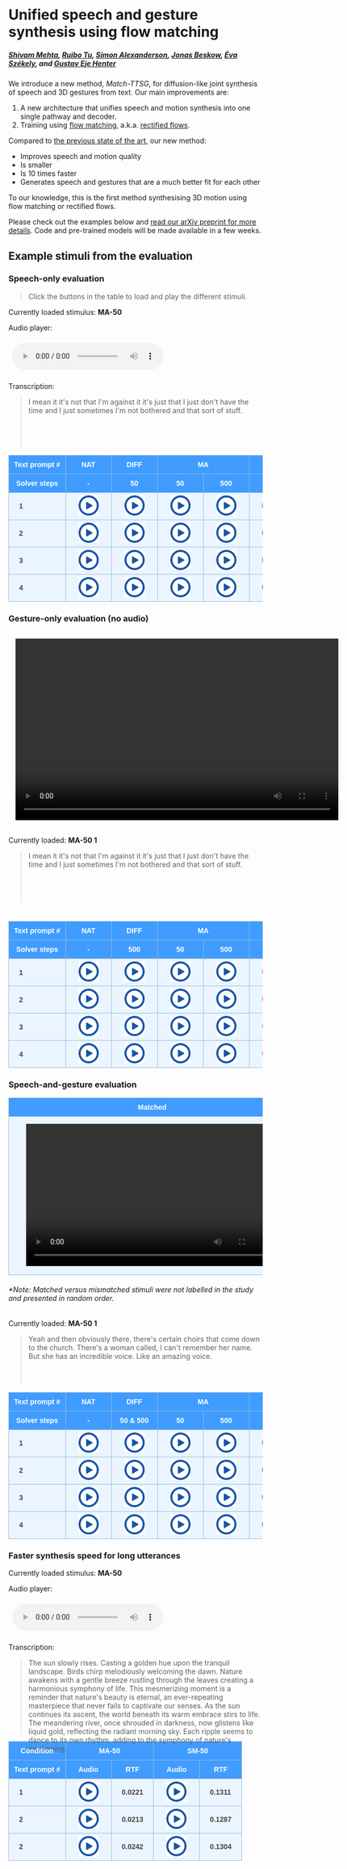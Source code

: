 # Unified speech and gesture synthesis using flow matching

<head>
  <link rel="icon" type="image/x-icon" href="favicon.ico">
  <meta http-equiv="Cache-Control" content="no-cache, no-store, must-revalidate">
  <meta http-equiv="Pragma" content="no-cache">
  <meta http-equiv="Expires" content="0">
  <meta name="msapplication-TileColor" content="#da532c">
  <meta charset="UTF-8">
  <meta name="theme-color" content="#ffffff">
  <meta property="og:title" content="Match-TTSG: Unified speech and gesture synthesis using flow matching" />
  <meta name="og:description" content="We introduce a new method, Match-TTSG, for diffusion-like joint synthesis of speech and 3D gestures from text.">
  <meta property="og:image" content="images/architecture.png" />
  <meta property="twitter:image" content="images/architecture.png" />
  <meta property="og:type" content="website" />
  <meta property="og:site_name" content="Match-TTSG: Unified speech and gesture synthesis using flow matching" />
  <meta property="og:url" content="https://shivammehta25.github.io/Match-TTSG/" />
  <meta name="twitter:card" content="images/architecture.png" />
  <meta name="viewport" content="width=device-width, initial-scale=1.0">
  <meta name="keywords" content="tts, text to speech, probabilistic machine learning, diffusion models, conditional flow matching, generative modelling, machine learning, deep learning, speech synthesis, research, phd, gesture synthesis, multimodal synthesis">
  <meta name="description" content="We introduce a new method, Match-TTSG, for diffusion-like joint synthesis of speech and 3D gestures from text." />
</head>

##### [Shivam Mehta][shivam_profile], [Ruibo Tu][ruibo_profile], [Simon Alexanderson][simon_profile], [Jonas Beskow][jonas_profile], [Éva Székely][eva_profile], and [Gustav Eje Henter][gustav_profile]

We introduce a new method, _Match-TTSG_, for diffusion-like joint synthesis of speech and 3D gestures from text. Our main improvements are:

1. A new architecture that unifies speech and motion synthesis into one single pathway and decoder.
2. Training using [flow matching][lipman_et_al], a.k.a. [rectified flows][liu_et_al].

Compared to [the previous state of the art][diff_ttsg_link], our new method:

- Improves speech and motion quality
- Is smaller
- Is 10 times faster
- Generates speech and gestures that are a much better fit for each other

To our knowledge, this is the first method synthesising 3D motion using flow matching or rectified flows.

Please check out the examples below and [read our arXiv preprint for more details][arxiv_link]. Code and pre-trained models will be made available in a few weeks.

[shivam_profile]: https://www.kth.se/profile/smehta
[ruibo_profile]: https://www.kth.se/profile/ruibo
[jonas_profile]: https://www.kth.se/profile/beskow
[eva_profile]: https://www.kth.se/profile/szekely
[simon_profile]: https://www.kth.se/profile/simonal
[gustav_profile]: https://people.kth.se/~ghe/
[this_page]: https://shivammehta25.github.io/Match-TTSG
[arxiv_link]: https://arxiv.org/abs/2310.05181
[github_link]: https://github.com/shivammehta25/Match-TTSG
[lipman_et_al]: https://arxiv.org/abs/2210.02747
[liu_et_al]: https://arxiv.org/abs/2209.03003
[diff_ttsg_link]: https://arxiv.org/abs/2306.09417

<style type="text/css">
    .tg {
    border-collapse: collapse;
    border-color: #9ABAD9;
    border-spacing: 0;
  }

  .tg td {
    background-color: #EBF5FF;
    border-color: #9ABAD9;
    border-style: solid;
    border-width: 1px;
    color: #444;
    font-family: Arial, sans-serif;
    font-size: 14px;
    overflow: hidden;
    padding: 0px 20px;
    word-break: normal;
    font-weight: bold;
    vertical-align: middle;
    horizontal-align: center;
    white-space: nowrap;
  }

  .tg th {
    background-color: #409cff;
    border-color: #9ABAD9;
    border-style: solid;
    border-width: 1px;
    color: #fff;
    font-family: Arial, sans-serif;
    font-size: 14px;
    font-weight: normal;
    overflow: hidden;
    padding: 0px 20px;
    word-break: normal;
    font-weight: bold;
    vertical-align: middle;
    horizontal-align: center;
    white-space: nowrap;
    padding: 10px;
    margin: auto;
  }

  .tg .tg-0pky {
    border-color: inherit;
    text-align: center;
    vertical-align: top,
  }

  .tg .tg-fymr {
    border-color: inherit;
    font-weight: bold;
    text-align: center;
    vertical-align: top
  }
  .slider {
  -webkit-appearance: none;
  width: 75%;
  height: 15px;
  border-radius: 5px;
  background: #d3d3d3;
  outline: none;
  opacity: 0.7;
  -webkit-transition: .2s;
  transition: opacity .2s;
}

.slider::-webkit-slider-thumb {
  -webkit-appearance: none;
  appearance: none;
  width: 25px;
  height: 25px;
  border-radius: 50%;
  background: #409cff;
  cursor: pointer;
}

.slider::-moz-range-thumb {
  width: 25px;
  height: 25px;
  border-radius: 50%;
  background: #409cff;
  cursor: pointer;
}

/* audio {
    width: 240px;
} */

/* CSS */
.button-12 {
  display: flex;
  flex-direction: column;
  align-items: center;
  padding: 10px 54px;
  font-family: -apple-system, BlinkMacSystemFont, 'Roboto', sans-serif;
  font-weight: bold;
  border-radius: 6px;
  border: none;

  background: #6E6D70;
  box-shadow: 0px 0.5px 1px rgba(0, 0, 0, 0.1), inset 0px 0.5px 0.5px rgba(255, 255, 255, 0.5), 0px 0px 0px 0.5px rgba(0, 0, 0, 0.12);
  color: #DFDEDF;
  user-select: none;
  -webkit-user-select: none;
  touch-action: manipulation;
}

.button-12:focus {
  box-shadow: inset 0px 0.8px 0px -0.25px rgba(255, 255, 255, 0.2), 0px 0.5px 1px rgba(0, 0, 0, 0.1), 0px 0px 0px 3.5px rgba(58, 108, 217, 0.5);
  outline: 0;
}

video {
  margin: 1em;
}

audio {
  margin: 0.5em;
}

td img {
  position: relative;
  margin: 0 auto;
  max-width: 650px;
  padding: 5px;
  border: 0px;
}
</style>

<script>

  transcript_audio_only = {
    1: "I mean it it's not that I'm against it it's just that I just don't have the time and I just sometimes I'm not bothered and that sort of stuff.",
    2: "And then a few weeks later after that my parents were away my granny was minding us and again I don't know why I told my brother to do this but I was like here.",
    3: "But I remember once my parents were just downstairs in the kitchen and this is when mobile phones just began coming out. So, like my oldest brother and my oldest sister had a mobile phone each I'm pretty sure.",
    4: "If you like touched it, it was excruciatingly sore. And I went up to the teachers I was like look I'm after like really damaging my finger I might have to go to the doctors."
  }

  function play_audio(filename, audio_id,  condition_name, transcription){

      audio = document.getElementById(audio_id);
      audio_source = document.getElementById(audio_id + "-src");
      block_quote = document.getElementById(audio_id + "-transcript");
      stimulus_span = document.getElementById(audio_id + "-span");

      audio.pause();
      audio_source.src = filename;
      block_quote.innerHTML = transcription;
      stimulus_span.innerHTML = condition_name;
      audio.load();
      audio.play();
  }

</script>

## Example stimuli from the evaluation

### Speech-only evaluation

> Click the buttons in the table to load and play the different stimuli.

Currently loaded stimulus: <span id="audio-stimuli-from-listening-test-span" style="font-weight: bold;"> MA-50 </span>

<p>Audio player: </p>
  <audio id="audio-stimuli-from-listening-test" controls>
    <source id="audio-stimuli-from-listening-test-src" src="stimuli/audio-only/MAT_50_C4_3_eval_0092.wav" type="audio/wav">
  </audio>

<p> Transcription: </p>
<blockquote style="height: 100px">
  <p id="audio-stimuli-from-listening-test-transcript">
    I mean it it's not that I'm against it it's just that I just don't have the time and I just sometimes I'm not bothered and that sort of stuff.
  </p>
</blockquote>

<table class="tg">
  <thead>
    <tr>
      <th class="tg-0pky">Text prompt #</th>
      <th class="tg-0pky">NAT</th>
      <th class="tg-0pky">DIFF</th>
      <th class="tg-0pky" colspan="2">MA</th>
      <th class="tg-0pky" colspan="2">SM</th>
    </tr>
    <tr>
      <th class="tg-0pky">Solver steps</th>
      <th class="tg-0pky">-</th>
      <th class="tg-0pky">50</th>
      <th class="tg-0pky">50</th>
      <th class="tg-0pky">500</th>
      <th class="tg-0pky">50</th>
      <th class="tg-0pky">500</th>
    </tr>
  </thead>
  <tbody>
    <tr>
        <td>1</td>
        <td>
          <img src="images/play_button.png" height=40 style="cursor: pointer;" onclick="play_audio('stimuli/audio-only/NAT_C4_3_eval_0092.wav', 'audio-stimuli-from-listening-test', 'NAT , Sentence 1', transcript_audio_only[1])"/>
        </td>
        <td>
          <img src="images/play_button.png" height=40 style="cursor: pointer;" onclick="play_audio('stimuli/audio-only/DIFF_C4_3_eval_0092.wav', 'audio-stimuli-from-listening-test', 'DIFF , Sentence 1', transcript_audio_only[1])"/>
        </td>
        <td>
          <img src="images/play_button.png" height=40 style="cursor: pointer;" onclick="play_audio('stimuli/audio-only/MAT_50_C4_3_eval_0092.wav', 'audio-stimuli-from-listening-test', 'MA-50 , Sentence 1', transcript_audio_only[1])"/>
        </td>
        <td>
          <img src="images/play_button.png" height=40 style="cursor: pointer;" onclick="play_audio('stimuli/audio-only/MAT_500_C4_3_eval_0092.wav', 'audio-stimuli-from-listening-test', 'MA-500 , Sentence 1', transcript_audio_only[1])"/>
        </td>
        <td>
          <img src="images/play_button.png" height=40 style="cursor: pointer;" onclick="play_audio('stimuli/audio-only/SM_50_C4_3_eval_0092.wav', 'audio-stimuli-from-listening-test', 'SM-50 , Sentence 1', transcript_audio_only[1])"/>
        </td>
        <td>
          <img src="images/play_button.png" height=40 style="cursor: pointer;" onclick="play_audio('stimuli/audio-only/SM_500_C4_3_eval_0092.wav', 'audio-stimuli-from-listening-test', 'SM-500 , Sentence 1', transcript_audio_only[1])"/>
        </td>
    </tr>
    <tr>
        <td>2</td>
        <td>
          <img src="images/play_button.png" height=40 style="cursor: pointer;" onclick="play_audio('stimuli/audio-only/NAT_C3_7_eval_0163.wav', 'audio-stimuli-from-listening-test', 'NAT , Sentence 2', transcript_audio_only[2])"/>
        </td>
        <td>
          <img src="images/play_button.png" height=40 style="cursor: pointer;" onclick="play_audio('stimuli/audio-only/DIFF_C3_7_eval_0163.wav', 'audio-stimuli-from-listening-test', 'DIFF , Sentence 2', transcript_audio_only[2])"/>
        </td> 
        <td>
          <img src="images/play_button.png" height=40 style="cursor: pointer;" onclick="play_audio('stimuli/audio-only/MAT_50_C3_7_eval_0163.wav', 'audio-stimuli-from-listening-test', 'MA-50 , Sentence 2', transcript_audio_only[2])"/>
        </td>
        <td>
          <img src="images/play_button.png" height=40 style="cursor: pointer;" onclick="play_audio('stimuli/audio-only/MAT_500_C3_7_eval_0163.wav', 'audio-stimuli-from-listening-test', 'MA-500 , Sentence 2', transcript_audio_only[2])"/>
        </td>
        <td>
          <img src="images/play_button.png" height=40 style="cursor: pointer;" onclick="play_audio('stimuli/audio-only/SM_50_C3_7_eval_0163.wav', 'audio-stimuli-from-listening-test', 'SM-50 , Sentence 2', transcript_audio_only[2])"/>
        </td>
        <td>
          <img src="images/play_button.png" height=40 style="cursor: pointer;" onclick="play_audio('stimuli/audio-only/SM_500_C3_7_eval_0163.wav', 'audio-stimuli-from-listening-test', 'SM-500 , Sentence 2', transcript_audio_only[2])"/>
        </td>
    </tr>
    <tr>
        <td>3</td>
        <td>
          <img src="images/play_button.png" height=40 style="cursor: pointer;" onclick="play_audio('stimuli/audio-only/NAT_C3_7_eval_0047.wav', 'audio-stimuli-from-listening-test', 'NAT , Sentence 3', transcript_audio_only[3])"/>
        </td>
        <td>
          <img src="images/play_button.png" height=40 style="cursor: pointer;" onclick="play_audio('stimuli/audio-only/DIFF_C3_7_eval_0047.wav', 'audio-stimuli-from-listening-test', 'DIFF , Sentence 3', transcript_audio_only[3])"/>
        </td> 
        <td>
          <img src="images/play_button.png" height=40 style="cursor: pointer;" onclick="play_audio('stimuli/audio-only/MAT_50_C3_7_eval_0047.wav', 'audio-stimuli-from-listening-test', 'MA-50 , Sentence 3', transcript_audio_only[3])"/>
        </td>
        <td>
          <img src="images/play_button.png" height=40 style="cursor: pointer;" onclick="play_audio('stimuli/audio-only/MAT_500_C3_7_eval_0047.wav', 'audio-stimuli-from-listening-test', 'MA-500 , Sentence 3', transcript_audio_only[3])"/>
        </td>
        <td>
          <img src="images/play_button.png" height=40 style="cursor: pointer;" onclick="play_audio('stimuli/audio-only/SM_50_C3_7_eval_0047.wav', 'audio-stimuli-from-listening-test', 'SM-50 , Sentence 3', transcript_audio_only[3])"/>
        </td>
        <td>
          <img src="images/play_button.png" height=40 style="cursor: pointer;" onclick="play_audio('stimuli/audio-only/SM_500_C3_7_eval_0047.wav', 'audio-stimuli-from-listening-test', 'SM-500 , Sentence 3', transcript_audio_only[3])"/>
        </td>
    </tr>
    <tr>
        <td>4</td>
        <td>
          <img src="images/play_button.png" height=40 style="cursor: pointer;" onclick="play_audio('stimuli/audio-only/NAT_C3_7_eval_0447.wav', 'audio-stimuli-from-listening-test', 'NAT , Sentence 4', transcript_audio_only[4])"/>
        </td>
        <td>
          <img src="images/play_button.png" height=40 style="cursor: pointer;" onclick="play_audio('stimuli/audio-only/DIFF_C3_7_eval_0447.wav', 'audio-stimuli-from-listening-test', 'DIFF , Sentence 4', transcript_audio_only[4])"/>
        </td> 
        <td>
          <img src="images/play_button.png" height=40 style="cursor: pointer;" onclick="play_audio('stimuli/audio-only/MAT_50_C3_7_eval_0447.wav', 'audio-stimuli-from-listening-test', 'MA-50 , Sentence 4', transcript_audio_only[4])"/>
        </td>
        <td>
          <img src="images/play_button.png" height=40 style="cursor: pointer;" onclick="play_audio('stimuli/audio-only/MAT_500_C3_7_eval_0447.wav', 'audio-stimuli-from-listening-test', 'MA-500 , Sentence 4', transcript_audio_only[4])"/>
        </td>
        <td>
          <img src="images/play_button.png" height=40 style="cursor: pointer;" onclick="play_audio('stimuli/audio-only/SM_50_C3_7_eval_0447.wav', 'audio-stimuli-from-listening-test', 'SM-50 , Sentence 4', transcript_audio_only[4])"/>
        </td>
        <td>
          <img src="images/play_button.png" height=40 style="cursor: pointer;" onclick="play_audio('stimuli/audio-only/SM_500_C3_7_eval_0447.wav', 'audio-stimuli-from-listening-test', 'SM-500 , Sentence 4', transcript_audio_only[4])"/>
        </td>
    </tr>
  </tbody>
</table>

### Gesture-only evaluation (no audio)

<video id="gesture-only-video" class="video-js" controls width="640" height="360">
    <source id="gesture-only-video-source" src="stimuli/gesture-only/MAT_50_C4_3_eval_0092.mp4" type='video/mp4' />
</video>

Currently loaded: <span id="playing-gesture-only" style="font-weight: bold;" > MA-50 1</span>

<blockquote style="height: 100px">
  <p id="gesture-only-transcription">
      I mean it it's not that I'm against it it's just that I just don't have the time and I just sometimes I'm not bothered and that sort of stuff.
  </p>
</blockquote>

<p style="height: 10px">
    <span style="color: #ee4444; font-weight: bold" id="sm-50-trigger"> </span> 
</p>

<script>
  gesture_only_video = document.getElementById('gesture-only-video')
  gesture_only_video_source = document.getElementById('gesture-only-video-source')
  gesture_only_span_text =  document.getElementById('playing-gesture-only')
  gesture_only_transcript = document.getElementById('gesture-only-transcription')

  trigger_span = document.getElementById('sm-50-trigger')

  function play_video(filename, text, trigger=false){
      id = text[text.length - 1];

      gesture_only_video.pause();
      gesture_only_video_source.src = filename;
      gesture_only_span_text.innerHTML = text;
      gesture_only_transcript.innerHTML = transcript_audio_only[id];
      gesture_only_video.load();
      gesture_only_video.play();

      if (trigger){
        trigger_span.innerHTML = "Note: SM-50 was excluded from this evaluations due to its low motion quality ";
      } else {
        trigger_span.innerHTML = "";
      }

  }
</script>

<table class="tg">
  <thead>
    <tr>
      <th class="tg-0pky">Text prompt #</th>
      <th class="tg-0pky">NAT</th>
      <th class="tg-0pky">DIFF</th>
      <th class="tg-0pky" colspan="2">MA</th>
      <th class="tg-0pky" colspan="2">SM</th>
    </tr>
    <tr>
      <th class="tg-0pky">Solver steps</th>
      <th class="tg-0pky">-</th>
      <th class="tg-0pky">500</th>
      <th class="tg-0pky">50</th>
      <th class="tg-0pky">500</th>
      <th class="tg-0pky">50</th>
      <th class="tg-0pky">500</th>
    </tr>
  </thead>
  <tbody>
    <tr>
      <td>1</td>
      <td>
          <img src="images/play_button.png" height=40 style="cursor: pointer;" onclick="play_video('stimuli/gesture-only/NAT_C4_3_eval_0092.mp4', 'NAT 1')"/>
      </td>
      <td>
          <img src="images/play_button.png" height=40 style="cursor: pointer;" onclick="play_video('stimuli/gesture-only/DIFF_C4_3_eval_0092.mp4', 'DIFF 1')"/>
      </td>
      <td>
          <img src="images/play_button.png" height=40 style="cursor: pointer;" onclick="play_video('stimuli/gesture-only/MAT_50_C4_3_eval_0092.mp4', 'MA-50 1')"/>
      </td>
      <td>
          <img src="images/play_button.png" height=40 style="cursor: pointer;" onclick="play_video('stimuli/gesture-only/MAT_500_C4_3_eval_0092.mp4', 'MA-500 1')"/>
      </td>
      <td>
          <img src="images/play_button_red.png" height=40 style="cursor: pointer;" onclick="play_video('stimuli/gesture-only/SM_50_C4_3_eval_0092.mp4', 'SM-50 1', true)"/>
      </td>
      <td>
          <img src="images/play_button.png" height=40 style="cursor: pointer;" onclick="play_video('stimuli/gesture-only/SM_500_C4_3_eval_0092.mp4', 'SM-500 1')"/>
      </td>
    </tr>
    <tr>
      <td>2</td>
      <td>
          <img src="images/play_button.png" height=40 style="cursor: pointer;" onclick="play_video('stimuli/gesture-only/NAT_C3_7_eval_0163.mp4', 'NAT 2')"/>
      </td>
      <td>
          <img src="images/play_button.png" height=40 style="cursor: pointer;" onclick="play_video('stimuli/gesture-only/DIFF_C3_7_eval_0163.mp4', 'DIFF 2')"/>
      </td>
      <td>
          <img src="images/play_button.png" height=40 style="cursor: pointer;" onclick="play_video('stimuli/gesture-only/MAT_50_C3_7_eval_0163.mp4', 'MA-50 2')"/>
      </td>
      <td>
          <img src="images/play_button.png" height=40 style="cursor: pointer;" onclick="play_video('stimuli/gesture-only/MAT_500_C3_7_eval_0163.mp4', 'MA-500 2')"/>
      </td>
      <td>
          <img src="images/play_button_red.png" height=40 style="cursor: pointer;" onclick="play_video('stimuli/gesture-only/SM_50_C3_7_eval_0163.mp4', 'SM-50 2', true)"/>
      </td>
      <td>
          <img src="images/play_button.png" height=40 style="cursor: pointer;" onclick="play_video('stimuli/gesture-only/SM_500_C3_7_eval_0163.mp4', 'SM-500 2')"/>
      </td>
    </tr> 
    <tr>
      <td>3</td>
      <td>
          <img src="images/play_button.png" height=40 style="cursor: pointer;" onclick="play_video('stimuli/gesture-only/NAT_C3_7_eval_0047.mp4', 'NAT 3')"/>
      </td>
      <td>
          <img src="images/play_button.png" height=40 style="cursor: pointer;" onclick="play_video('stimuli/gesture-only/DIFF_C3_7_eval_0047.mp4', 'DIFF 3')"/>
      </td>
      <td>
          <img src="images/play_button.png" height=40 style="cursor: pointer;" onclick="play_video('stimuli/gesture-only/MAT_50_C3_7_eval_0047.mp4', 'MA-50 3')"/>
      </td>
      <td>
          <img src="images/play_button.png" height=40 style="cursor: pointer;" onclick="play_video('stimuli/gesture-only/MAT_500_C3_7_eval_0047.mp4', 'MA-500 3')"/>
      </td>
      <td>
          <img src="images/play_button_red.png" height=40 style="cursor: pointer;" onclick="play_video('stimuli/gesture-only/SM_50_C3_7_eval_0047.mp4', 'SM-50 3', true)"/>
      </td>
      <td>
          <img src="images/play_button.png" height=40 style="cursor: pointer;" onclick="play_video('stimuli/gesture-only/SM_500_C3_7_eval_0047.mp4', 'SM-500 3')"/>
      </td>
    </tr> 
    <tr>
      <td>4</td>
      <td>
          <img src="images/play_button.png" height=40 style="cursor: pointer;" onclick="play_video('stimuli/gesture-only/NAT_C3_7_eval_0447.mp4', 'NAT 4')"/>
      </td>
      <td>
          <img src="images/play_button.png" height=40 style="cursor: pointer;" onclick="play_video('stimuli/gesture-only/DIFF_C3_7_eval_0447.mp4', 'DIFF 4')"/>
      </td>
      <td>
          <img src="images/play_button.png" height=40 style="cursor: pointer;" onclick="play_video('stimuli/gesture-only/MAT_50_C3_7_eval_0447.mp4', 'MA-50 4')"/>
      </td>
      <td>
          <img src="images/play_button.png" height=40 style="cursor: pointer;" onclick="play_video('stimuli/gesture-only/MAT_500_C3_7_eval_0447.mp4', 'MA-500 4')"/>
      </td>
      <td>
          <img src="images/play_button_red.png" height=40 style="cursor: pointer;" onclick="play_video('stimuli/gesture-only/SM_50_C3_7_eval_0447.mp4', 'SM-50 4', true)"/>
      </td>
      <td>
          <img src="images/play_button.png" height=40 style="cursor: pointer;" onclick="play_video('stimuli/gesture-only/SM_500_C3_7_eval_0447.mp4', 'SM-500 4')"/>
      </td>
    </tr>
  </tbody>
</table>

### Speech-and-gesture evaluation

<table class="tg">
<thead>
  <tr>
    <th class="tg-0pky">Matched</th>
    <th class="tg-0pky">Mismatched</th>
  </tr>
</thead>
<tbody>
  <tr>
      <td> 
          <video id="speech-and-gesture-video-matched" class="video-js" controls width="500" height="282">
              <source id="speech-and-gesture-video-matched-source" src="stimuli/speech-and-gesture/MAT_50_C4_3_eval_0150_matched.mp4" type='video/mp4' />
          </video>
      </td>
      <td>
        <video id="speech-and-gesture-video-mismatched" class="video-js" controls width="500" height="282">
              <source id="speech-and-gesture-video-mismatched-source" src="stimuli/speech-and-gesture/MAT_50_C4_3_eval_0150_mismatched.mp4" type='video/mp4' />
          </video>
      </td>
  </tr>
</tbody>
</table>
<h6> *Note: Matched versus mismatched stimuli were not labelled in the study and presented in random order. </h6>

Currently loaded: <span id="playing-speech-and-gesture-span" style="font-weight: bold;" > MA-50 1</span>

<blockquote style="height: 100px">
  <p id="speech-and-gesture-transcription">
    Yeah and then obviously there, there's certain choirs that come down to the church. There's a woman called, I can't remember her name. But she has an incredible voice. Like an amazing voice.
  </p>
</blockquote>

<script>

  speech_and_gesture_video_matched = document.getElementById('speech-and-gesture-video-matched')
  speech_and_gesture_video_matched_source = document.getElementById('speech-and-gesture-video-matched-source')

  speech_ang_gesture_video_mismatched = document.getElementById('speech-and-gesture-video-mismatched')
  speech_and_gesture_video_mismatched_source = document.getElementById('speech-and-gesture-video-mismatched-source')

  speech_and_gesture_span_text =  document.getElementById('playing-speech-and-gesture-span')
  speech_and_gesture_transcript = document.getElementById('speech-and-gesture-transcription')


  transcript_speech_and_gesture = {
    '1' : "Yeah and then obviously there, there's certain choirs that come down to the church. There's a woman called, I can't remember her name. But she has an incredible voice. Like an amazing voice.",
    '2' : "When you think about it, that you do as a child, it's just absolutely ridiculous that makes no sense. But you can always justify it back then because it just seemed like the fun right thing to do.",
    '3' : "You walk around Dublin city centre and even if you try and strike up a conversation with somebody it's impossible because everyone has their headphones in. And again, I would listen to podcasts sometimes with my headphones in walking around the streets.",
    '4' : "Just so this whole social networking stuff just really really annoys me and cause it just warps people's minds and people are so Fixated on their phones and that sort of stuff that I just hate that so much."
  }


  function play_speech_and_gesture_eval(matched_filename, mismatched_filename, text){
      id = text[text.length - 1];

      speech_and_gesture_video_matched.pause();
      speech_ang_gesture_video_mismatched.pause();

      speech_and_gesture_video_matched_source.src = matched_filename;
      speech_and_gesture_video_mismatched_source.src = mismatched_filename;

      speech_and_gesture_span_text.innerHTML = text;
      speech_and_gesture_transcript.innerHTML = transcript_speech_and_gesture[id];

      speech_and_gesture_video_matched.load();
      speech_ang_gesture_video_mismatched.load();
  }
</script>

<table class="tg">
<thead>
    <tr>
      <th class="tg-0pky">Text prompt #</th>
      <th class="tg-0pky">NAT</th>
      <th class="tg-0pky">DIFF</th>
      <th class="tg-0pky" colspan="2">MA</th>
      <th class="tg-0pky">SM</th>
    </tr>
    <tr>
      <th class="tg-0pky">Solver steps</th>
      <th class="tg-0pky">-</th>
      <th class="tg-0pky">50 & 500</th>
      <th class="tg-0pky">50</th>
      <th class="tg-0pky">500</th>
      <th class="tg-0pky">500</th>
    </tr>
  </thead>
<tbody>
  <tr>
    <td>1</td>
    <td>
      <img src="images/play_button.png" height=40 onclick="play_speech_and_gesture_eval('stimuli/speech-and-gesture/NAT_C4_3_eval_0150_matched.mp4', 'stimuli/speech-and-gesture/NAT_C4_3_eval_0150_mismatched.mp4' ,'NAT 1')" />
    </td>
    <td>
      <img src="images/play_button.png" height=40 onclick="play_speech_and_gesture_eval('stimuli/speech-and-gesture/DIFF_C4_3_eval_0150_matched.mp4', 'stimuli/speech-and-gesture/DIFF_C4_3_eval_0150_mismatched.mp4' ,'DIFF 1')" />
    </td>
    <td>
      <img src="images/play_button.png" height=40 onclick="play_speech_and_gesture_eval('stimuli/speech-and-gesture/MAT_50_C4_3_eval_0150_matched.mp4', 'stimuli/speech-and-gesture/MAT_50_C4_3_eval_0150_mismatched.mp4' ,'MA-50 1')" />
    </td>
    <td>
      <img src="images/play_button.png" height=40 onclick="play_speech_and_gesture_eval('stimuli/speech-and-gesture/MAT_500_C4_3_eval_0150_matched.mp4', 'stimuli/speech-and-gesture/MAT_500_C4_3_eval_0150_mismatched.mp4' ,'MA-500 1')" />
    </td>
    <td>
      <img src="images/play_button.png" height=40 onclick="play_speech_and_gesture_eval('stimuli/speech-and-gesture/SM_500_C4_3_eval_0150_matched.mp4', 'stimuli/speech-and-gesture/SM_500_C4_3_eval_0150_mismatched.mp4' ,'SM-500 1')" />
    </td>
  </tr>
  <tr>
    <td>2</td>
    <td>
      <img src="images/play_button.png" height=40 onclick="play_speech_and_gesture_eval('stimuli/speech-and-gesture/NAT_C3_7_eval_1074_matched.mp4', 'stimuli/speech-and-gesture/NAT_C3_7_eval_1074_mismatched.mp4' ,'NAT 2')" />
    </td>
    <td>
      <img src="images/play_button.png" height=40 onclick="play_speech_and_gesture_eval('stimuli/speech-and-gesture/DIFF_C3_7_eval_1074_matched.mp4', 'stimuli/speech-and-gesture/DIFF_C3_7_eval_1074_mismatched.mp4' ,'DIFF 2')" />
    </td>
    <td>
      <img src="images/play_button.png" height=40 onclick="play_speech_and_gesture_eval('stimuli/speech-and-gesture/MAT_50_C3_7_eval_1074_matched.mp4', 'stimuli/speech-and-gesture/MAT_50_C3_7_eval_1074_mismatched.mp4' ,'MA-50 2')" />
    </td>
    <td>
      <img src="images/play_button.png" height=40 onclick="play_speech_and_gesture_eval('stimuli/speech-and-gesture/MAT_500_C3_7_eval_1074_matched.mp4', 'stimuli/speech-and-gesture/MAT_500_C3_7_eval_1074_mismatched.mp4' ,'MA-500 2')" />
    </td>
    <td>
      <img src="images/play_button.png" height=40 onclick="play_speech_and_gesture_eval('stimuli/speech-and-gesture/SM_500_C3_7_eval_1074_matched.mp4', 'stimuli/speech-and-gesture/SM_500_C3_7_eval_1074_mismatched.mp4' ,'SM-500 2')" />
    </td>
  </tr>
  <tr>
    <td>3</td>
    <td>
      <img src="images/play_button.png" height=40 onclick="play_speech_and_gesture_eval('stimuli/speech-and-gesture/NAT_C4_2_eval_0137_matched.mp4', 'stimuli/speech-and-gesture/NAT_C4_2_eval_0137_mismatched.mp4' ,'NAT 3')" />
    </td>
    <td>
      <img src="images/play_button.png" height=40 onclick="play_speech_and_gesture_eval('stimuli/speech-and-gesture/DIFF_C4_2_eval_0137_matched.mp4', 'stimuli/speech-and-gesture/DIFF_C4_2_eval_0137_mismatched.mp4' ,'DIFF 3')" />
    </td>
    <td>
      <img src="images/play_button.png" height=40 onclick="play_speech_and_gesture_eval('stimuli/speech-and-gesture/MAT_50_C4_2_eval_0137_matched.mp4', 'stimuli/speech-and-gesture/MAT_50_C4_2_eval_0137_mismatched.mp4' ,'MA-50 3')" />
    </td>
    <td>
      <img src="images/play_button.png" height=40 onclick="play_speech_and_gesture_eval('stimuli/speech-and-gesture/MAT_500_C4_2_eval_0137_matched.mp4', 'stimuli/speech-and-gesture/MAT_500_C4_2_eval_0137_mismatched.mp4' ,'MA-500 3')" />
    </td>
    <td>
      <img src="images/play_button.png" height=40 onclick="play_speech_and_gesture_eval('stimuli/speech-and-gesture/SM_500_C4_2_eval_0137_matched.mp4', 'stimuli/speech-and-gesture/SM_500_C4_2_eval_0137_mismatched.mp4' ,'SM-500 3')" />
    </td>
    </tr>
    <tr>
      <td>4</td>
      <td>
        <img src="images/play_button.png" height=40 onclick="play_speech_and_gesture_eval('stimuli/speech-and-gesture/NAT_C4_2_eval_0011_matched.mp4', 'stimuli/speech-and-gesture/NAT_C4_2_eval_0011_mismatched.mp4' ,'NAT 4')" />
      </td>
      <td>
        <img src="images/play_button.png" height=40 onclick="play_speech_and_gesture_eval('stimuli/speech-and-gesture/DIFF_C4_2_eval_0011_matched.mp4', 'stimuli/speech-and-gesture/DIFF_C4_2_eval_0011_mismatched.mp4' ,'DIFF 4')" />
      </td>
      <td>
        <img src="images/play_button.png" height=40 onclick="play_speech_and_gesture_eval('stimuli/speech-and-gesture/MAT_50_C4_2_eval_0011_matched.mp4', 'stimuli/speech-and-gesture/MAT_50_C4_2_eval_0011_mismatched.mp4' ,'MA-50 4')" />
      </td>
      <td>
        <img src="images/play_button.png" height=40 onclick="play_speech_and_gesture_eval('stimuli/speech-and-gesture/MAT_500_C4_2_eval_0011_matched.mp4', 'stimuli/speech-and-gesture/MAT_500_C4_2_eval_0011_mismatched.mp4' ,'MA-500 4')" />
      </td>
      <td>
        <img src="images/play_button.png" height=40 onclick="play_speech_and_gesture_eval('stimuli/speech-and-gesture/SM_500_C4_2_eval_0011_matched.mp4', 'stimuli/speech-and-gesture/SM_500_C4_2_eval_0011_mismatched.mp4' ,'SM-500 4')" />
      </td>  
    </tr>
</tbody>
</table>

### Faster synthesis speed for long utterances

<script>
  transcript_long = {
    '1': "The sun slowly rises. Casting a golden hue upon the tranquil landscape. Birds chirp melodiously welcoming the dawn. Nature awakens with a gentle breeze rustling through the leaves creating a harmonious symphony of life. This mesmerizing moment is a reminder that nature's beauty is eternal, an ever-repeating masterpiece that never fails to captivate our senses. As the sun continues its ascent, the world beneath its warm embrace stirs to life. The meandering river, once shrouded in darkness, now glistens like liquid gold, reflecting the radiant morning sky.  Each ripple seems to dance to its own rhythm, adding to the symphony of nature's awakening.",
    '2': "A family of deer emerges from the edge of the forest, their graceful movements and gentle presence a testament to the peacefulness of this moment. They graze on dew-kissed grass, seemingly undisturbed by the world around them, basking in the serenity of the dawn. The gentle breeze, like a conductor, orchestrates the rustling leaves into a harmonious melody. Each tree, with its own unique voice, contributes to this symphony of life, a testament to the interconnectedness of all living things. In this timeless tableau, the world awakens with a sense of renewal, as if each day is a chance for nature to paint a new masterpiece and for us to witness its beauty. It's a reminder that amidst the hustle and bustle of our lives, there is solace in the simple yet profound beauty of a sunrise, a reminder to pause and appreciate the magic that unfolds each morning.",
    '3': "A family of rabbits ventures out of their burrow, cautiously exploring the world as they munch on fresh blades of grass. Squirrels scurry along the branches, carrying acorns to their nests, while a red fox, sleek and silent, makes its way through the underbrush, ever watchful for an opportunity to seize the day's first meal. The symphony of life continues to evolve. In the distance, a gentle stream trickles through the rocks, a soft and soothing background melody. Dragonflies dart and swirl above the water's surface, their iridescent wings catching the light, adding to the enchantment of the scene. As the sun rises higher, the tranquil landscape begins to stir with increasing vitality."
  }
</script>

Currently loaded stimulus: <span id="audio-long-sentence-span" style="font-weight: bold;"> MA-50 </span>

<p>Audio player: </p>
  <audio id="audio-long-sentence" controls>
    <source id="audio-long-sentence-src" src="stimuli/long-sentences/MA-50-1.wav" type="audio/wav">
  </audio>

<p> Transcription: </p>
<blockquote style="height: 150px">
  <p id="audio-long-sentence-transcript">
    The sun slowly rises. Casting a golden hue upon the tranquil landscape. Birds chirp melodiously welcoming the dawn. Nature awakens with a gentle breeze rustling through the leaves creating a harmonious symphony of life. This mesmerizing moment is a reminder that nature's beauty is eternal, an ever-repeating masterpiece that never fails to captivate our senses. As the sun continues its ascent, the world beneath its warm embrace stirs to life. The meandering river, once shrouded in darkness, now glistens like liquid gold, reflecting the radiant morning sky.  Each ripple seems to dance to its own rhythm, adding to the symphony of nature's awakening.
  </p>
</blockquote>

<table class="tg">
  <thead>
    <tr>
      <th class="tg-0pky">Condition</th>
      <th class="tg-0pky" colspan="2">MA-50</th>
      <th class="tg-0pky" colspan="2">SM-50</th>
    </tr>
    <tr>
      <th class="tg-0pky">Text prompt #</th>
      <th class="tg-0pky">Audio</th>
      <th class="tg-0pky">RTF</th>
      <th class="tg-0pky">Audio</th>
      <th class="tg-0pky">RTF</th>
    </tr>
  </thead>
  <tbody>
    <tr>
        <td>1</td>
        <td>
          <img src="images/play_button.png" height=40 style="cursor: pointer;" onclick="play_audio('stimuli/long-sentences/MA-50-1.wav', 'audio-long-sentence', 'MA-50 , Sentence 1', transcript_long[1])"/>
        </td>
        <td>
          0.0221
        </td>
        <td>
          <img src="images/play_button.png" height=40 style="cursor: pointer;" onclick="play_audio('stimuli/long-sentences/SM-50-1.wav', 'audio-long-sentence', 'SM-50 , Sentence 1', transcript_long[1])"/>
        </td>
        <td>
          0.1311
        </td>
    </tr>
    <tr>
        <td>2</td>
        <td>
          <img src="images/play_button.png" height=40 style="cursor: pointer;" onclick="play_audio('stimuli/long-sentences/MA-50-2.wav', 'audio-long-sentence', 'MA-50 , Sentence 2', transcript_long[2])"/>
        </td>
        <td>
          0.0213
        </td>
        <td>
          <img src="images/play_button.png" height=40 style="cursor: pointer;" onclick="play_audio('stimuli/long-sentences/SM-50-2.wav', 'audio-long-sentence', 'SM-50 , Sentence 2', transcript_long[2])"/> 
        </td>
        <td>
          0.1287
        </td>
    </tr>
    <tr>
        <td>2</td>
        <td>
          <img src="images/play_button.png" height=40 style="cursor: pointer;" onclick="play_audio('stimuli/long-sentences/MA-50-3.wav', 'audio-long-sentence', 'MA-50 , Sentence 3', transcript_long[3])"/>
        </td>
        <td>
          0.0242
        </td>
        <td>
          <img src="images/play_button.png" height=40 style="cursor: pointer;" onclick="play_audio('stimuli/long-sentences/SM-50-3.wav', 'audio-long-sentence', 'SM-50 , Sentence 3', transcript_long[3])"/>  
        </td>
        <td>
          0.1304
        </td>
    </tr>
  </tbody>
</table>

<!-- Comment to rebuild this -->

<!-- [![Match-TTSG](https://hits.seeyoufarm.com/api/count/incr/badge.svg?url=https://shivammehta25.github.io/Match-TTSG&count_bg=%23409CFF&title_bg=%23555555&icon=&icon_color=%23E7E7E7&title=Match-TTSG&edge_flat=false)][this_page] -->
